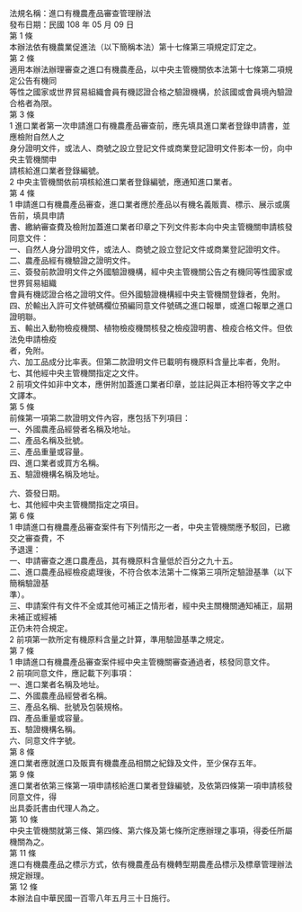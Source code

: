 法規名稱：進口有機農產品審查管理辦法  
發布日期：民國 108 年 05 月 09 日  
第 1 條  
本辦法依有機農業促進法（以下簡稱本法）第十七條第三項規定訂定之。  
第 2 條  
適用本辦法辦理審查之進口有機農產品，以中央主管機關依本法第十七條第二項規定公告有機同  
等性之國家或世界貿易組織會員有機認證合格之驗證機構，於該國或會員境內驗證合格者為限。  
第 3 條  
1 進口業者第一次申請進口有機農產品審查前，應先填具進口業者登錄申請書，並應檢附自然人之  
身分證明文件，或法人、商號之設立登記文件或商業登記證明文件影本一份，向中央主管機關申  
請核給進口業者登錄編號。  
2 中央主管機關依前項核給進口業者登錄編號，應通知進口業者。  
第 4 條  
1 申請進口有機農產品審查，進口業者應於產品以有機名義販賣、標示、展示或廣告前，填具申請  
書、繳納審查費及檢附加蓋進口業者印章之下列文件影本向中央主管機關申請核發同意文件：  
一、自然人身分證明文件，或法人、商號之設立登記文件或商業登記證明文件。  
二、農產品經有機驗證之證明文件。  
三、簽發前款證明文件之外國驗證機構，經中央主管機關公告之有機同等性國家或世界貿易組織  
會員有機認證合格之證明文件。但外國驗證機構經中央主管機關登錄者，免附。  
四、於輸出入許可文件號碼欄位預編同意文件號碼之進口報單，或進口報單之進口證明聯。  
五、輸出入動物檢疫機關、植物檢疫機關核發之檢疫證明書、檢疫合格文件。但依法免申請檢疫  
者，免附。  
六、加工品成分比率表。但第二款證明文件已載明有機原料含量比率者，免附。  
七、其他經中央主管機關指定之文件。  
2 前項文件如非中文本，應併附加蓋進口業者印章，並註記與正本相符等文字之中文譯本。  
第 5 條  
前條第一項第二款證明文件內容，應包括下列項目：  
一、外國農產品經營者名稱及地址。  
二、產品名稱及批號。  
三、產品重量或容量。  
四、進口業者或買方名稱。  
五、驗證機構名稱及地址。  


六、簽發日期。  
七、其他經中央主管機關指定之項目。  
第 6 條  
1 申請進口有機農產品審查案件有下列情形之一者，中央主管機關應予駁回，已繳交之審查費，不  
予退還：  
一、申請審查之進口農產品，其有機原料含量低於百分之九十五。  
二、進口農產品經檢疫處理後，不符合依本法第十二條第三項所定驗證基準（以下簡稱驗證基  
準）。  
三、申請案件有文件不全或其他可補正之情形者，經中央主關機關通知補正，屆期未補正或經補  
正仍未符合規定。  
2 前項第一款所定有機原料含量之計算，準用驗證基準之規定。  
第 7 條  
1 申請進口有機農產品審查案件經中央主管機關審查通過者，核發同意文件。  
2 前項同意文件，應記載下列事項：  
一、進口業者名稱及地址。  
二、外國農產品經營者名稱。  
三、產品名稱、批號及包裝規格。  
四、產品重量或容量。  
五、驗證機構名稱。  
六、同意文件字號。  
第 8 條  
進口業者應就進口及販賣有機農產品相關之紀錄及文件，至少保存五年。  
第 9 條  
進口業者依第三條第一項申請核給進口業者登錄編號，及依第四條第一項申請核發同意文件，得  
出具委託書由代理人為之。  
第 10 條  
中央主管機關就第三條、第四條、第六條及第七條所定應辦理之事項，得委任所屬機關為之。  
第 11 條  
進口有機農產品之標示方式，依有機農產品有機轉型期農產品標示及標章管理辦法規定辦理。  
第 12 條  
本辦法自中華民國一百零八年五月三十日施行。  


